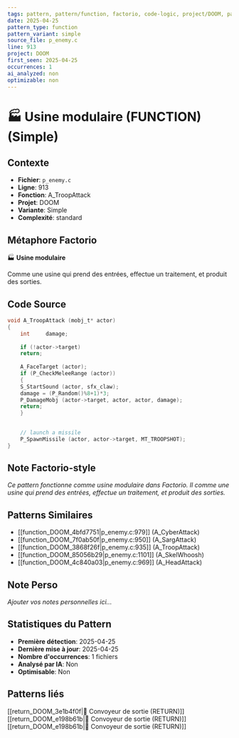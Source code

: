 ```yaml
---
tags: pattern, pattern/function, factorio, code-logic, project/DOOM, pattern/variant/simple
date: 2025-04-25
pattern_type: function
pattern_variant: simple
source_file: p_enemy.c
line: 913
project: DOOM
first_seen: 2025-04-25
occurrences: 1
ai_analyzed: non
optimizable: non
---
```


# 🏭 Usine modulaire (FUNCTION) (Simple)

## Contexte
- **Fichier**: `p_enemy.c`
- **Ligne**: 913
- **Fonction**: A_TroopAttack
- **Projet**: DOOM
- **Variante**: Simple
- **Complexité**: standard

## Métaphore Factorio
🏭 **Usine modulaire**

Comme une usine qui prend des entrées, effectue un traitement, et produit des sorties.

## Code Source
```c
void A_TroopAttack (mobj_t* actor)
{
    int		damage;
	
    if (!actor->target)
	return;
		
    A_FaceTarget (actor);
    if (P_CheckMeleeRange (actor))
    {
	S_StartSound (actor, sfx_claw);
	damage = (P_Random()%8+1)*3;
	P_DamageMobj (actor->target, actor, actor, damage);
	return;
    }

    
    // launch a missile
    P_SpawnMissile (actor, actor->target, MT_TROOPSHOT);
}
```

## Note Factorio-style
*Ce pattern fonctionne comme usine modulaire dans Factorio. Il comme une usine qui prend des entrées, effectue un traitement, et produit des sorties.*

## Patterns Similaires
- [[function_DOOM_4bfd7751|p_enemy.c:979]] (A_CyberAttack)
- [[function_DOOM_7f0ab50f|p_enemy.c:950]] (A_SargAttack)
- [[function_DOOM_3868f26f|p_enemy.c:935]] (A_TroopAttack)
- [[function_DOOM_85056b29|p_enemy.c:1101]] (A_SkelWhoosh)
- [[function_DOOM_4c840a03|p_enemy.c:969]] (A_HeadAttack)

## Note Perso
*Ajouter vos notes personnelles ici...*

## Statistiques du Pattern
- **Première détection**: 2025-04-25
- **Dernière mise à jour**: 2025-04-25
- **Nombre d'occurrences**: 1 fichiers
- **Analysé par IA**: Non
- **Optimisable**: Non

## Patterns liés
[[return_DOOM_3e1b4f0f|🚚 Convoyeur de sortie (RETURN)]]
[[return_DOOM_e198b61b|🚚 Convoyeur de sortie (RETURN)]]
[[return_DOOM_e198b61b|🚚 Convoyeur de sortie (RETURN)]]
